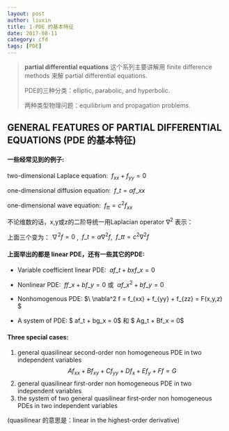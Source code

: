 ```yaml
---
layout: post
author: liuxin
title: 1-PDE 的基本特征
date: 2017-08-11
category: cfd
tags: [PDE]
---
```


> **partial differential equations** 这个系列主要讲解用 finite difference methods 来解 partial differential equations.
> 
> PDE的三种分类：elliptic, parabolic, and hyperbolic.
> 
> 两种类型物理问题：equilibrium and propagation problems.

## GENERAL FEATURES OF PARTIAL DIFFERENTIAL EQUATIONS (PDE 的基本特征)
#### 一些经常见到的例子:

two-dimensional Laplace equation:  $\ f_{xx} + f_{yy} = 0$

one-dimensional diffusion equation: $\ f\_t = \alpha f\_{xx}$

one-dimensional wave equation: $\ f_{tt} = c^2 f_{xx}$

不论维数的话，x,y或z的二阶导统一用Laplacian operator $\nabla^2$ 表示：

上面三个变为：$\ \nabla^2 f = 0$ , $\  f\_t = \alpha \nabla^2 f$, $\ f\_{tt} = c^2 \nabla^2 f$

#### 上面举出的都是 **linear PDE**，还有一些其它的PDE:

* Variable coefficient linear PDE: $\ af\_t + bxf\_x = 0$

* Nonlinear PDE: $\ ff\_x + bf\_y = 0$ 或 $\ \alpha f\_x^2 + b f\_y = 0$

* Nonhomogenous PDE: $\ \nabla^2 f = f_{xx} + f_{yy} + f\_{zz} = F(x,y,z) $

* A system of PDE: $ af\_t + bg\_x = 0$ 和 $ Ag\_t + Bf\_x = 0$

#### Three special cases:

1. general quasilinear second-order non homogeneous PDE in two independent variables $$ Af_{xx} + Bf_{xy} + Cf_{yy} + Df_x + Ef_y + Ff = G $$
2. general quasilinear first-order non homogeneous PDE in two independent variables
3. the system of two general quasilinear first-order non homogeneous PDEs in two independent variables

(quasilinear 的意思是：linear in the highest-order derivative)

